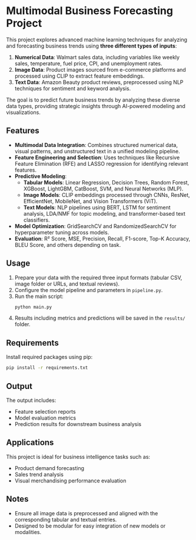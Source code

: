 # Multimodal Business Forecasting Project

This project explores advanced machine learning techniques for analyzing and forecasting business trends using **three different types of inputs**:

1. **Numerical Data**: Walmart sales data, including variables like weekly sales, temperature, fuel price, CPI, and unemployment rates.
2. **Image Data**: Product images sourced from e-commerce platforms and processed using CLIP to extract feature embeddings.
3. **Text Data**: Amazon Beauty product reviews, preprocessed using NLP techniques for sentiment and keyword analysis.

The goal is to predict future business trends by analyzing these diverse data types, providing strategic insights through AI-powered modeling and visualizations.

## Features
- **Multimodal Data Integration**: Combines structured numerical data, visual patterns, and unstructured text in a unified modeling pipeline.
- **Feature Engineering and Selection**: Uses techniques like Recursive Feature Elimination (RFE) and LASSO regression for identifying relevant features.
- **Predictive Modeling**:
  - **Tabular Models**: Linear Regression, Decision Trees, Random Forest, XGBoost, LightGBM, CatBoost, SVM, and Neural Networks (MLP).
  - **Image Models**: CLIP embeddings processed through CNNs, ResNet, EfficientNet, MobileNet, and Vision Transformers (ViT).
  - **Text Models**: NLP pipelines using BERT, LSTM for sentiment analysis, LDA/NMF for topic modeling, and transformer-based text classifiers.
- **Model Optimization**: GridSearchCV and RandomizedSearchCV for hyperparameter tuning across models.
- **Evaluation**: R² Score, MSE, Precision, Recall, F1-score, Top-K Accuracy, BLEU Score, and others depending on task.

## Usage
1. Prepare your data with the required three input formats (tabular CSV, image folder or URLs, and textual reviews).
2. Configure the model pipeline and parameters in `pipeline.py`.
3. Run the main script:
   ```bash
   python main.py
   ```
4. Results including metrics and predictions will be saved in the `results/` folder.

## Requirements
Install required packages using pip:
```bash
pip install -r requirements.txt
```

## Output
The output includes:
- Feature selection reports
- Model evaluation metrics
- Prediction results for downstream business analysis

## Applications
This project is ideal for business intelligence tasks such as:
- Product demand forecasting
- Sales trend analysis
- Visual merchandising performance evaluation

## Notes
- Ensure all image data is preprocessed and aligned with the corresponding tabular and textual entries.
- Designed to be modular for easy integration of new models or modalities.